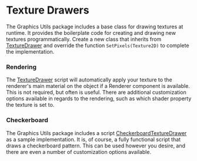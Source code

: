 # Texture Drawers

The Graphics Utils package includes a base class for drawing textures at runtime. It provides the boilerplate code for creating and drawing new textures programmatically. Create a new class that inherits from [TextureDrawer](xref:Zigurous.Graphics.TextureDrawer) and override the function `SetPixels(Texture2D)` to complete the implementation.

### Rendering

The [TextureDrawer](xref:Zigurous.Graphics.TextureDrawer) script will automatically apply your texture to the renderer's main material on the object if a Renderer component is available. This is not required, but often is useful. There are additional customization options available in regards to the rendering, such as which shader property the texture is set to.

### Checkerboard

The Graphics Utils package includes a script [CheckerboardTextureDrawer](xref:Zigurous.Graphics.CheckerboardTextureDrawer) as a sample implementation. It is, of course, a fully functional script that draws a checkerboard pattern. This can be used however you desire, and there are even a number of customization options available.
